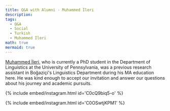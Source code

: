 ```yaml
---
title: Q&A with Alumni - Muhammed İleri
description:
tags:
  - Q&A
  - Social
  - Turkish
  - Muhammed İleri
math: true
mermaid: true
---
```


[Muhammed İleri](https://muhammedileri.github.io), who is currently a PhD student in the Department of Linguistics at the University of Pennsylvania, was a previous research assistant in Boğaziçi's Linguistics Department during his MA education here. He was kind enough to accept our invitation and answer our questions about his journey and academic pursuits.

{% include embed/instagram.html id='C0cQ9biq5-o' %}

{% include embed/instagram.html id='C0OSwtjKPM1' %}